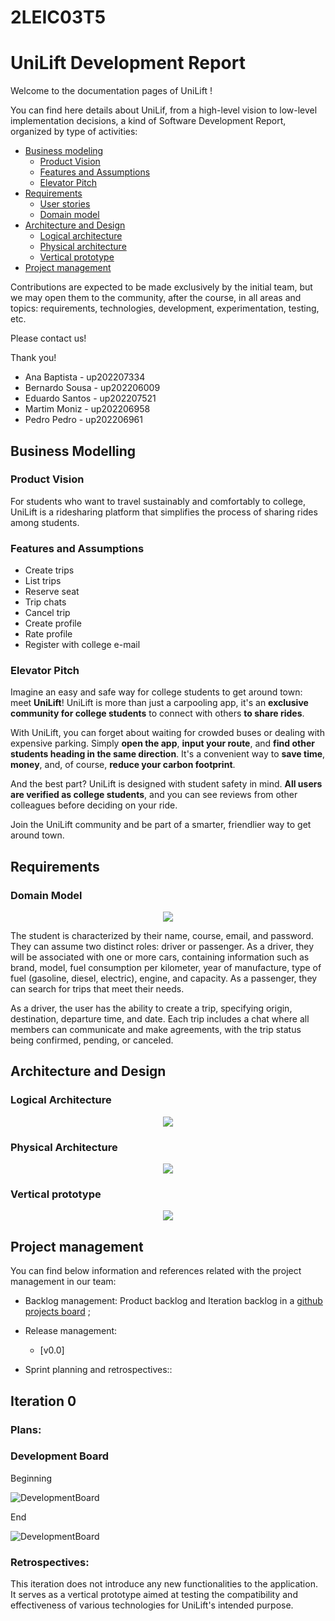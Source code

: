 # 2LEIC03T5

# UniLift Development Report

Welcome to the documentation pages of UniLift !

You can find here details about UniLif, from a high-level vision to low-level implementation decisions, a kind of Software Development Report, organized by type of activities:
* [Business modeling](#Business-Modelling) 
  * [Product Vision](#Product-Vision)
  * [Features and Assumptions](#Features-and-Assumptions)
  * [Elevator Pitch](#Elevator-pitch)
* [Requirements](#Requirements)
  * [User stories](#User-stories)
  * [Domain model](#Domain-model)
* [Architecture and Design](#Architecture-And-Design)
  * [Logical architecture](#Logical-Architecture)
  * [Physical architecture](#Physical-Architecture)
  * [Vertical prototype](#Vertical-Prototype)
* [Project management](#Project-Management)

Contributions are expected to be made exclusively by the initial team, but we may open them to the community, after the course, in all areas and topics: requirements, technologies, development, experimentation, testing, etc.

Please contact us!

Thank you!

* Ana Baptista - up202207334
* Bernardo Sousa - up202206009
* Eduardo Santos - up202207521
* Martim Moniz - up202206958
* Pedro Pedro - up202206961
 
## Business Modelling

### Product Vision
<Product Vision > 
For students who want to travel sustainably and comfortably to college, UniLift is a ridesharing platform that simplifies the process of sharing rides among students.

### Features and Assumptions

* Create trips
* List trips
* Reserve seat 
* Trip chats
* Cancel trip
* Create profile 
* Rate profile
* Register with college e-mail

### Elevator Pitch

Imagine an easy and safe way for college students to get around town: meet **UniLift**! UniLift is more than just a carpooling app, it's an **exclusive community for college students** to connect with others **to share rides**.

With UniLift, you can forget about waiting for crowded buses or dealing with expensive parking. Simply **open the app**, **input your route**, and **find other students heading in the same direction**. It's a convenient way to **save time**, **money**, and, of course, **reduce your carbon footprint**.

And the best part? UniLift is designed with student safety in mind. **All users are verified as college students**, and you can see reviews from other colleagues before deciding on your ride.

Join the UniLift community and be part of a smarter, friendlier way to get around town.

## Requirements

<Domain Model and Descritive text>
 
### Domain Model

<p align="center" justify="center">
  <img src="images/UmlUniLift.png"
</p>

The student is characterized by their name, course, email, and password. They can assume two distinct roles: driver or passenger. As a driver, they will be associated with one or more cars, containing information such as brand, model, fuel consumption per kilometer, year of manufacture, type of fuel (gasoline, diesel, electric), engine, and capacity. As a passenger, they can search for trips that meet their needs.

As a driver, the user has the ability to create a trip, specifying origin, destination, departure time, and date. Each trip includes a chat where all members can communicate and make agreements, with the trip status being confirmed, pending, or canceled.


## Architecture and Design 

### Logical Architecture

<p align="center" justify="center">
  <img src="images/LogicalArchitecture.png"
</p>

### Physical Architecture

<p align="center" justify="center">
  <img src="images/PhysicalArchitecture.png"
</p>


### Vertical prototype

<p align="center" justify="center">
  <img src="images/VerticalPrototypeMap.png"
</p>

## Project management

You can find below information and references related with the project management in our team: 

* Backlog management: Product backlog and Iteration backlog in a [github projects board](https://github.com/orgs/FEUP-LEIC-ES-2023-24/projects/28/views/1) ;
* Release management: 
  * [v0.0]
   

* Sprint planning and retrospectives::

## Iteration 0

### Plans:

### Development Board

Beginning

![DevelopmentBoard](https://github.com/FEUP-LEIC-ES-2023-24/2LEIC03T5/assets/160529556/9d3fdd3e-0d4a-4ec2-841b-ddc908f255fc)

End

![DevelopmentBoard](https://github.com/FEUP-LEIC-ES-2023-24/2LEIC03T5/assets/160529556/a6c3419d-b842-40be-8b08-99fda363d9de)

### Retrospectives: 

This iteration does not introduce any new functionalities to the application. It serves as a vertical prototype aimed at testing the compatibility and effectiveness of various technologies for UniLift's intended purpose. <br>


<br>
